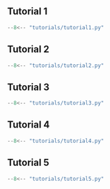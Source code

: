 ## Tutorial 1

```python linenums="1"
--8<-- "tutorials/tutorial1.py"
```

## Tutorial 2

```python linenums="1"
--8<-- "tutorials/tutorial2.py"
```

## Tutorial 3

```python linenums="1"
--8<-- "tutorials/tutorial3.py"
```

## Tutorial 4

```python linenums="1"
--8<-- "tutorials/tutorial4.py"
```

## Tutorial 5

```python linenums="1"
--8<-- "tutorials/tutorial5.py"
```